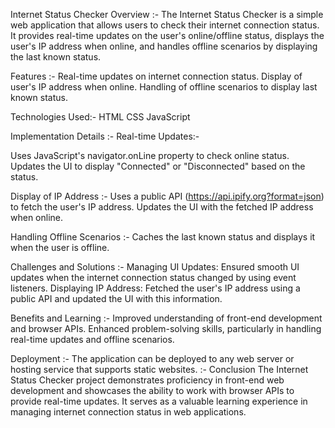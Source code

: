 Internet Status Checker
Overview :-
The Internet Status Checker is a simple web application that allows users to check their internet connection status. It provides real-time updates on the user's online/offline status, displays the user's IP address when online, and handles offline scenarios by displaying the last known status.

Features :-
Real-time updates on internet connection status.
Display of user's IP address when online.
Handling of offline scenarios to display last known status.

Technologies Used:-
HTML
CSS
JavaScript

Implementation Details :-
Real-time Updates:-

Uses JavaScript's navigator.onLine property to check online status.
Updates the UI to display "Connected" or "Disconnected" based on the status.

Display of IP Address :-
Uses a public API (https://api.ipify.org?format=json) to fetch the user's IP address.
Updates the UI with the fetched IP address when online.

Handling Offline Scenarios :-
Caches the last known status and displays it when the user is offline.

Challenges and Solutions :-
Managing UI Updates: Ensured smooth UI updates when the internet connection status changed by using event listeners.
Displaying IP Address: Fetched the user's IP address using a public API and updated the UI with this information.

Benefits and Learning :-
Improved understanding of front-end development and browser APIs.
Enhanced problem-solving skills, particularly in handling real-time updates and offline scenarios.

Deployment :-
The application can be deployed to any web server or hosting service that supports static websites.
:-
Conclusion
The Internet Status Checker project demonstrates proficiency in front-end web development and showcases the ability to work with browser APIs to provide real-time updates. It serves as a valuable learning experience in managing internet connection status in web applications.

